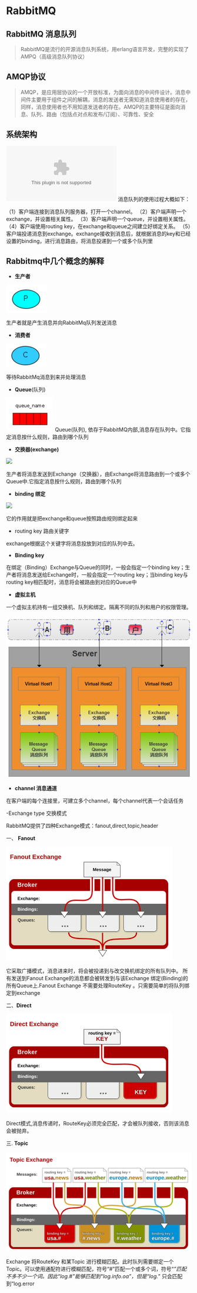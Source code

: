 # RabbitMQ

## RabbitMQ 消息队列

> RabbitMQ是流行的开源消息队列系统，用erlang语言开发，完整的实现了AMPQ（高级消息队列协议）

## AMQP协议

> AMQP，是应用层协议的一个开放标准，为面向消息的中间件设计。消息中间件主要用于组件之间的解耦，消息的发送者无需知道消息使用者的存在，同样，消息使用者也不用知道发送者的存在。AMQP的主要特征是面向消息、队列、路由（包括点对点和发布/订阅）、可靠性、安全

## 系统架构

![](../../.gitbook/assets/20140220173559828.bin) 消息队列的使用过程大概如下：

（1）客户端连接到消息队列服务器，打开一个channel。 （2）客户端声明一个exchange，并设置相关属性。 （3）客户端声明一个queue，并设置相关属性。 （4）客户端使用routing key，在exchange和queue之间建立好绑定关系。 （5）客户端投递消息到exchange。exchange接收到消息后，就根据消息的key和已经设置的binding，进行消息路由，将消息投递到一个或多个队列里

## Rabbitmq中几个概念的解释

* **生产者** 

![](../../.gitbook/assets/20161103174653291.jpg)

生产者就是产生消息并向RabbitMq队列发送消息

* **消费者**

![](../../.gitbook/assets/20161103182929513.jpg)

等待RabbitMq消息到来并处理消息

* **Queue**\(队列\)

![](../../.gitbook/assets/20161103182938987.jpg) Queue\(队列\), 依存于RabbitMQ内部,消息存在队列中。它指定消息按什么规则，路由到哪个队列

* **交换器\(exchange\)**

![](http://ostest.qiniudn.com/wordpress/wp-content/uploads/2014/02/2014-2-21-9-51-03.png)

生产者将消息发送到Exchange（交换器），由Exchange将消息路由到一个或多个Queue中.它指定消息按什么规则，路由到哪个队列

* **binding 绑定**

![](http://ostest.qiniudn.com/wordpress/wp-content/uploads/2014/02/2014-2-21-9-52-46.png)

它的作用就是把exchange和queue按照路由规则绑定起来

* routing key 路由关键字

exchange根据这个关键字将消息投放到对应的队列中去。

* **Binding key**

在绑定（Binding）Exchange与Queue的同时，一般会指定一个binding key；生产者将消息发送给Exchange时，一般会指定一个routing key；当binding key与routing key相匹配时，消息将会被路由到对应的Queue中

* **虚拟主机**

一个虚拟主机持有一组交换机、队列和绑定。隔离不同的队列和用户的权限管理。

![](../../.gitbook/assets/v63ybya.png)

* **channel 消息通道**

在客户端的每个连接里，可建立多个channel，每个channel代表一个会话任务

-Exchange type 交换模式

RabbitMQ提供了四种Exchange模式：fanout,direct,topic,header

一、 **Fanout**

![](../../.gitbook/assets/306976-20160728104237622-1486261669.png)

它采取广播模式，消息进来时，将会被投递到与改交换机绑定的所有队列中。 所有发送到Fanout Exchange的消息都会被转发到与该Exchange 绑定\(Binding\)的所有Queue上.Fanout Exchange 不需要处理RouteKey 。只需要简单的将队列绑定到exchange

二、**Direct** 

![](../../.gitbook/assets/306976-20160728104255372-2049742072.png)

Direct模式,消息传递时，RouteKey必须完全匹配，才会被队列接收，否则该消息会被抛弃。

三. **Topic** 

![](../../.gitbook/assets/306976-20160728104309934-1385658660.png)

Exchange 将RouteKey 和某Topic 进行模糊匹配。此时队列需要绑定一个Topic。可以使用通配符进行模糊匹配，符号“\#”匹配一个或多个词，符号“_”匹配不多不少一个词。因此“log.\#”能够匹配到“log.info.oa”，但是“log._” 只会匹配到“log.error


